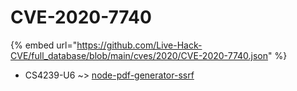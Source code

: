 # CVE-2020-7740
{% embed url="https://github.com/Live-Hack-CVE/full_database/blob/main/cves/2020/CVE-2020-7740.json" %}

* CS4239-U6 ~> [node-pdf-generator-ssrf](https://www.alice-snow.ru/2020/database/cve-2020-7740/node-pdf-generator-ssrf-cs4239-u6)
